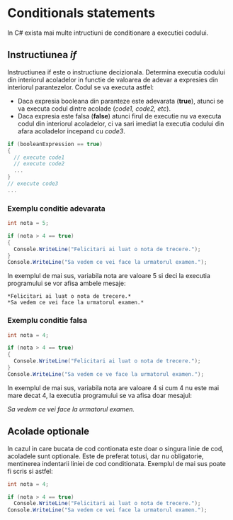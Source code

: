 # Conditionals statements

In C# exista mai multe intructiuni de conditionare a executiei codului.

## Instructiunea *if*
Instructiunea if este o instructiune decizionala. Determina executia codului din interiorul acoladelor in functie de valoarea de adevar a expresies din interiorul parantezelor. Codul se va executa astfel:
- Daca expresia booleana din paranteze este adevarata (**true**), atunci se va executa codul dintre acolade (*code1, code2, etc*).
- Daca expresia este falsa (**false**) atunci firul de executie nu va executa codul din interiorul acoladelor, ci va sari imediat la executia codului din afara acoladelor incepand cu *code3*.

```c#
if (booleanExpression == true) 
{
  // execute code1
  // execute code2
  ...
}
// execute code3
...
```

### Exemplu conditie adevarata


```c#
int nota = 5;

if (nota > 4 == true)
{
  Console.WriteLine("Felicitari ai luat o nota de trecere.");
}
Console.WriteLine("Sa vedem ce vei face la urmatorul examen.");

```

In exemplul de mai sus, variabila nota are valoare 5 si deci la executia programului se vor afisa ambele mesaje:

```
*Felicitari ai luat o nota de trecere.*
*Sa vedem ce vei face la urmatorul examen.*
```

### Exemplu conditie falsa


```c#
int nota = 4;

if (nota > 4 == true)
{
  Console.WriteLine("Felicitari ai luat o nota de trecere.");
}
Console.WriteLine("Sa vedem ce ve face la urmatorul examen.");

```

In exemplul de mai sus, variabila nota are valoare 4 si cum 4 nu este mai mare decat 4, la executia programului se va afisa doar mesajul:

*Sa vedem ce vei face la urmatorul examen.*

## Acolade optionale
In cazul in care bucata de cod contionata este doar o singura linie de cod, acoladele sunt optionale. Este de preferat totusi, dar nu obligatorie, mentinerea indentarii liniei de cod conditionata. Exemplul de mai sus poate fi scris si astfel:

```c#
int nota = 4;

if (nota > 4 == true)
  Console.WriteLine("Felicitari ai luat o nota de trecere.");
Console.WriteLine("Sa vedem ce vei face la urmatorul examen.");

```
